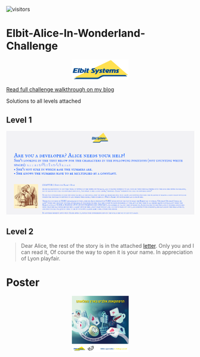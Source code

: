 ![visitors](https://visitor-badge.glitch.me/badge?page_id=AvivYaniv.Elbit-Alice-In-Wonderland-Challenge.issue.1) <br/>

# Elbit-Alice-In-Wonderland-Challenge

<p align="center">
    <img src="https://github.com/AvivYaniv/Elbit-Alice-In-Wonderland-Challenge/blob/main/logo/ElbitLogo.png" width="30%"/>
<p/>

[Read full challenge walkthrough on my blog](https://medium.com/courisity-is-a-drug/a-walkthrough-guide-to-elbits-alice-in-wonderland-challenge-75de1de73556)

Solutions to all levels attached

## Level 1

<p align="center">
    <img src="https://github.com/AvivYaniv/Elbit-Alice-In-Wonderland-Challenge/blob/main/Level%201/level_1_description.png"/>
<p/>

## Level 2

> Dear Alice, the rest of the story is in the attached [letter](https://github.com/AvivYaniv/Elbit-Alice-In-Wonderland-Challenge/blob/main/Level%202/cipher.txt).
  Only you and I can read it,
  Of course the way to open it is your name.
  In appreciation of Lyon playfair. 

# Poster

<p align="center">
    <img src="https://github.com/AvivYaniv/Elbit-Alice-In-Wonderland-Challenge/blob/main/poster/poster.jpg" width="30%"/>
<p/>

